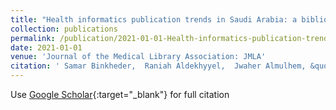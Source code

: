 ```yaml
---
title: "Health informatics publication trends in Saudi Arabia: a bibliometric analysis over the last twenty-four years"
collection: publications
permalink: /publication/2021-01-01-Health-informatics-publication-trends-in-Saudi-Arabia-a-bibliometric-analysis-over-the-last-twenty-four-years
date: 2021-01-01
venue: 'Journal of the Medical Library Association: JMLA'
citation: ' Samar Binkheder,  Raniah Aldekhyyel,  Jwaher Almulhem, &quot;Health informatics publication trends in Saudi Arabia: a bibliometric analysis over the last twenty-four years.&quot; Journal of the Medical Library Association: JMLA, 2021.'
---
```

Use [Google Scholar](https://scholar.google.com/scholar?q=Health+informatics+publication+trends+in+Saudi+Arabia:+a+bibliometric+analysis+over+the+last+twenty+four+years){:target="_blank"} for full citation